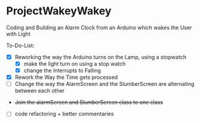 # **ProjectWakeyWakey**

Coding and Building an Alarm Clock from an Arduino which wakes the User with Light

To-Do-List:
- [x] Reworking the way the Arduino turns on the Lamp, using a stopwatch
     - [x] make the light turn on using a stop watch
     - [x] change the Interrupts to Falling
- [x] Rework the Way the Time gets processed
- [ ] Change the way the AlarmScreen and the SlumberScreen are alternating between each other
- ~~Join the alarmScreen and SlumberScreen class to one class~~
- [ ] code refactoring + better commentaries
